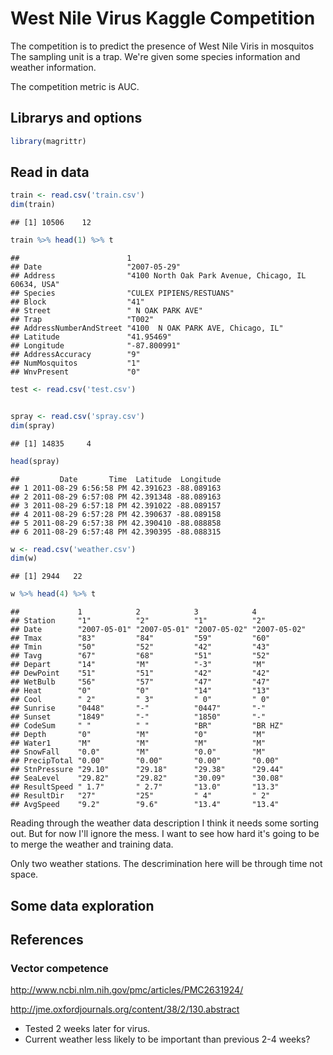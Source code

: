 # West Nile Virus Kaggle Competition
The competition is to predict the presence of West Nile Viris in mosquitos
The sampling unit is a trap.
We're given some species information and weather information.

The competition metric is AUC.
## Librarys and options


```r
library(magrittr)
```

## Read in data


```r
train <- read.csv('train.csv')
dim(train)
```

```
## [1] 10506    12
```

```r
train %>% head(1) %>% t
```

```
##                        1                                                   
## Date                   "2007-05-29"                                        
## Address                "4100 North Oak Park Avenue, Chicago, IL 60634, USA"
## Species                "CULEX PIPIENS/RESTUANS"                            
## Block                  "41"                                                
## Street                 " N OAK PARK AVE"                                   
## Trap                   "T002"                                              
## AddressNumberAndStreet "4100  N OAK PARK AVE, Chicago, IL"                 
## Latitude               "41.95469"                                          
## Longitude              "-87.800991"                                        
## AddressAccuracy        "9"                                                 
## NumMosquitos           "1"                                                 
## WnvPresent             "0"
```

```r
test <- read.csv('test.csv')


spray <- read.csv('spray.csv')
dim(spray)
```

```
## [1] 14835     4
```

```r
head(spray)
```

```
##         Date       Time  Latitude  Longitude
## 1 2011-08-29 6:56:58 PM 42.391623 -88.089163
## 2 2011-08-29 6:57:08 PM 42.391348 -88.089163
## 3 2011-08-29 6:57:18 PM 42.391022 -88.089157
## 4 2011-08-29 6:57:28 PM 42.390637 -88.089158
## 5 2011-08-29 6:57:38 PM 42.390410 -88.088858
## 6 2011-08-29 6:57:48 PM 42.390395 -88.088315
```

```r
w <- read.csv('weather.csv')
dim(w)
```

```
## [1] 2944   22
```

```r
w %>% head(4) %>% t
```

```
##             1            2            3            4           
## Station     "1"          "2"          "1"          "2"         
## Date        "2007-05-01" "2007-05-01" "2007-05-02" "2007-05-02"
## Tmax        "83"         "84"         "59"         "60"        
## Tmin        "50"         "52"         "42"         "43"        
## Tavg        "67"         "68"         "51"         "52"        
## Depart      "14"         "M"          "-3"         "M"         
## DewPoint    "51"         "51"         "42"         "42"        
## WetBulb     "56"         "57"         "47"         "47"        
## Heat        "0"          "0"          "14"         "13"        
## Cool        " 2"         " 3"         " 0"         " 0"        
## Sunrise     "0448"       "-"          "0447"       "-"         
## Sunset      "1849"       "-"          "1850"       "-"         
## CodeSum     " "          " "          "BR"         "BR HZ"     
## Depth       "0"          "M"          "0"          "M"         
## Water1      "M"          "M"          "M"          "M"         
## SnowFall    "0.0"        "M"          "0.0"        "M"         
## PrecipTotal "0.00"       "0.00"       "0.00"       "0.00"      
## StnPressure "29.10"      "29.18"      "29.38"      "29.44"     
## SeaLevel    "29.82"      "29.82"      "30.09"      "30.08"     
## ResultSpeed " 1.7"       " 2.7"       "13.0"       "13.3"      
## ResultDir   "27"         "25"         " 4"         " 2"        
## AvgSpeed    "9.2"        "9.6"        "13.4"       "13.4"
```

Reading through the weather data description I think it needs some sorting out.
But for now I'll ignore the mess.
I want to see how hard it's going to be to merge the weather and training data.

Only two weather stations. The descrimination here will be through time not space.

## Some data exploration
## References
### Vector competence
http://www.ncbi.nlm.nih.gov/pmc/articles/PMC2631924/

http://jme.oxfordjournals.org/content/38/2/130.abstract
- Tested 2 weeks later for virus.
- Current weather less likely to be important than previous 2-4 weeks?
